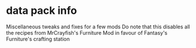 # data pack info
Miscellaneous tweaks and fixes for a few mods
Do note that this disables all the recipes from MrCrayfish's Furniture Mod in favour of Fantasy's Furniture's crafting station
